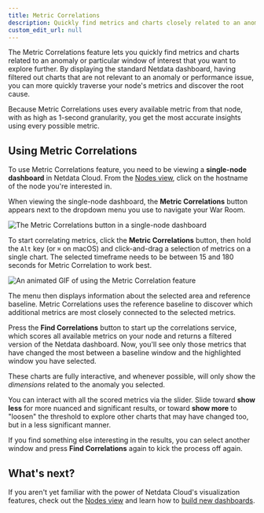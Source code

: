 ```yaml
---
title: Metric Correlations
description: Quickly find metrics and charts closely related to an anomaly anywhere in your infrastructure to discover the root cause faster.
custom_edit_url: null
---
```


The Metric Correlations feature lets you quickly find metrics and charts related to an anomaly or particular window of
interest that you want to explore further. By displaying the standard Netdata dashboard, having filtered out charts that
are not relevant to an anomaly or performance issue, you can more quickly traverse your node's metrics and discover the
root cause.

Because Metric Correlations uses every available metric from that node, with as high as 1-second granularity, you get
the most accurate insights using every possible metric.

## Using Metric Correlations

To use Metric Correlations feature, you need to be viewing a **single-node dashboard** in Netdata Cloud. From the [Nodes
view](/docs/cloud/visualize/nodes), click on the hostname of the node you're interested in.

When viewing the single-node dashboard, the **Metric Correlations** button appears next to the dropdown menu you use to
navigate your War Room.

![The Metric Correlations button in a single-node
dashboard](https://user-images.githubusercontent.com/1153921/96469458-15be3480-11e2-11eb-8321-6937da8313ac.png)

To start correlating metrics, click the **Metric Correlations** button, then hold the `Alt` key (or `⌘` on macOS) and
click-and-drag a selection of metrics on a single chart. The selected timeframe needs to be between 15 and 180 seconds
for Metric Correlation to work best.

![An animated GIF of using the Metric Correlation
feature](https://user-images.githubusercontent.com/1153921/96477286-2a52fa80-11eb-11eb-842f-998bf9a9ce09.gif)

The menu then displays information about the selected area and reference baseline. Metric Correlations uses the
reference baseline to discover which additional metrics are most closely connected to the selected metrics.

Press the **Find Correlations** button to start up the correlations service, which scores all available metrics on your
node and returns a filtered version of the Netdata dashboard. Now, you'll see only those metrics that have changed the
most between a baseline window and the highlighted window you have selected.

These charts are fully interactive, and whenever possible, will only show the _dimensions_ related to the anomaly you
selected.

You can interact with all the scored metrics via the slider. Slide toward **show less** for more nuanced and significant
results, or toward **show more** to "loosen" the threshold to explore other charts that may have changed too, but in a
less significant manner.

If you find something else interesting in the results, you can select another window and press **Find Correlations**
again to kick the process off again.

## What's next?

If you aren't yet familiar with the power of Netdata Cloud's visualization features, check out the [Nodes
view](/docs/cloud/visualize/nodes) and learn how to [build new dashboards](/docs/cloud/visualize/dashboards).
